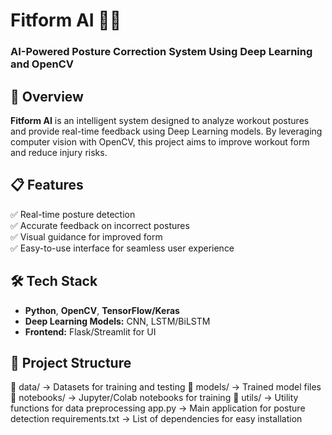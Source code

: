 # Fitform AI 🏋️‍♂️
### AI-Powered Posture Correction System Using Deep Learning and OpenCV

## 🚀 Overview
**Fitform AI** is an intelligent system designed to analyze workout postures and provide real-time feedback using Deep Learning models. By leveraging computer vision with OpenCV, this project aims to improve workout form and reduce injury risks.

## 📋 Features
✅ Real-time posture detection  
✅ Accurate feedback on incorrect postures  
✅ Visual guidance for improved form  
✅ Easy-to-use interface for seamless user experience  

## 🛠️ Tech Stack
- **Python**, **OpenCV**, **TensorFlow/Keras**  
- **Deep Learning Models:** CNN, LSTM/BiLSTM  
- **Frontend:** Flask/Streamlit for UI  

## 📂 Project Structure
📂 data/ → Datasets for training and testing 
📂 models/ → Trained model files 
📂 notebooks/ → Jupyter/Colab notebooks for training
📂 utils/ → Utility functions for data preprocessing 
app.py → Main application for posture detection 
requirements.txt → List of dependencies for easy installation
